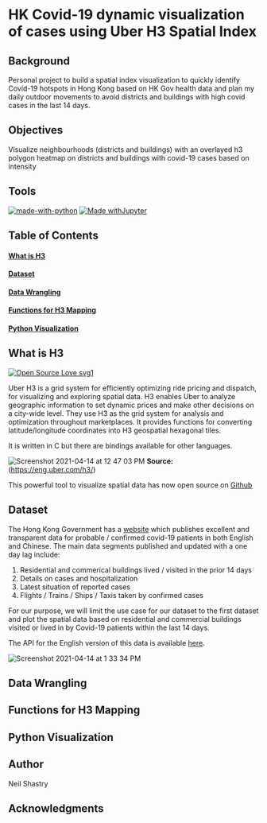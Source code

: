 # HK Covid-19 dynamic visualization of cases using Uber H3 Spatial Index

## Background
Personal project to build a spatial index visualization to quickly identify Covid-19 hotspots in Hong Kong based on HK Gov health data and plan my daily outdoor movements to avoid districts and buildings with high covid cases in the last 14 days.

## Objectives
Visualize neighbourhoods (districts and buildings) with an overlayed h3 polygon heatmap on districts and buildings with covid-19 cases based on intensity

## Tools
[![made-with-python](https://img.shields.io/badge/Made%20with-Python-1f425f.svg)](https://www.python.org/)
[![Made withJupyter](https://img.shields.io/badge/Made%20with-Jupyter-orange?style=for-the-badge&logo=Jupyter)](https://jupyter.org/try)

## Table of Contents
#### [What is H3](##What-is-H3)
#### [Dataset](##Dataset)
#### [Data Wrangling](#Data-Wrangling)
#### [Functions for H3 Mapping](#Functions-for-H3-Mapping)
#### [Python Visualization](#Python-Visualization)

## What is H3

[![Open Source Love svg1](https://badges.frapsoft.com/os/v1/open-source.svg?v=103)](https://eng.uber.com/category/articles/open-source-articles/)

Uber H3 is a grid system for efficiently optimizing ride pricing and dispatch, for visualizing and exploring spatial data. H3 enables Uber to analyze geographic information to set dynamic prices and make other decisions on a city-wide level. They use H3 as the grid system for analysis and optimization throughout marketplaces. It provides functions for converting latitude/longitude coordinates into H3 geospatial hexagonal tiles. 

It is written in C but there are bindings available for other languages.

![Screenshot 2021-04-14 at 12 47 03 PM](https://user-images.githubusercontent.com/36125669/114655955-d4858800-9d1f-11eb-8d6c-247f88c5a782.jpeg)
**Source:** (https://eng.uber.com/h3/)

This powerful tool to visualize spatial data has now open source on [Github](https://uber.github.io/h3/)


## Dataset
The Hong Kong Government has a [website](https://data.gov.hk/en-data/dataset/hk-dh-chpsebcddr-novel-infectious-agent) which publishes excellent and transparent data for probable / confirmed covid-19 patients in both English and Chinese. The main data segments published and updated with a one day lag include:
1. Residential and commerical buildings lived / visited in the prior 14 days
2. Details on cases and hospitalization
3. Latest situation of reported cases
4. Flights / Trains / Ships / Taxis taken by confirmed cases

For our purpose, we will limit the use case for our dataset to the first dataset and plot the spatial data based on residential and commercial buildings visited or lived in by Covid-19 patients within the last 14 days.

The API for the English version of this data is available [here](https://data.gov.hk/en-data/dataset/hk-dh-chpsebcddr-novel-infectious-agent/resource/cf287e7e-cb41-4421-b9d1-068d3a3b61c0).


![Screenshot 2021-04-14 at 1 33 34 PM](https://user-images.githubusercontent.com/36125669/114659416-27623e00-9d26-11eb-9182-ed9b7db4fc99.jpeg)

## Data Wrangling

## Functions for H3 Mapping

## Python Visualization


## Author
Neil Shastry

## Acknowledgments

